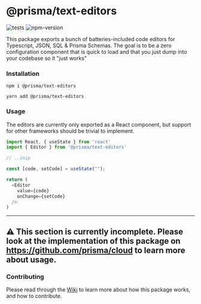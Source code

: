 # @prisma/text-editors

![tests](https://github.com/prisma/text-editors/actions/workflows/tests.yml/badge.svg) ![npm-version](https://badgen.net/npm/v/@prisma/text-editors)

This package exports a bunch of batteries-included code editors for Typescript, JSON, SQL & Prisma Schemas. The goal is to be a zero configuration component that is quick to load and that you just dump into your codebase so it "just works"

### Installation

```
npm i @prisma/text-editors

yarn add @prisma/text-editors
```

### Usage

The editors are currently only exported as a React component, but support for other frameworks should be trivial to implement.

```typescript
import React, { useState } from 'react'
import { Editor } from '@prisma/text-editors'

// ..snip

const [code, setCode] = useState("");

return (
  <Editor
    value={code}
    onChange={setCode}
  />
)
```

---
⚠️ This section is currently incomplete. Please look at the implementation of this package on https://github.com/prisma/cloud to learn more about usage.
---

### Contributing

Please read through the [Wiki](https://github.com/prisma/text-editors/wiki) to learn more about how this package works, and how to contribute.
